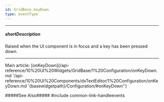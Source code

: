 ```yaml
---
id: GridBase.keyDown
type: eventType
---
```

---
##### shortDescription
Raised when the UI component is in focus and a key has been pressed down.

---
Main article: [onKeyDown](/api-reference/10%20UI%20Widgets/GridBase/1%20Configuration/onKeyDown.md '/api-reference/10%20UI%20Components/dxTextEditor/1%20Configuration/onKeyDown.md '{basewidgetpath}/Configuration/#onKeyDown'')

#####See Also#####
#include common-link-handleevents